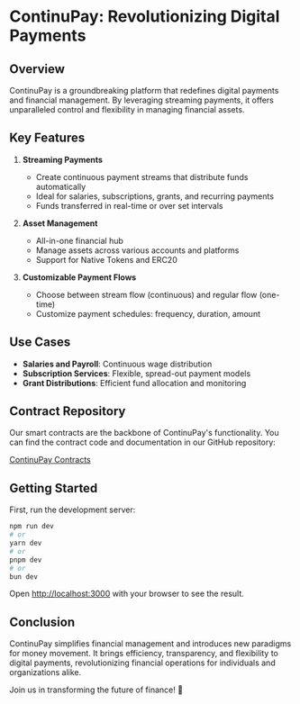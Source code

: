# ContinuPay: Revolutionizing Digital Payments

## Overview

ContinuPay is a groundbreaking platform that redefines digital payments and financial management. By leveraging streaming payments, it offers unparalleled control and flexibility in managing financial assets.

## Key Features

1. **Streaming Payments**

   - Create continuous payment streams that distribute funds automatically
   - Ideal for salaries, subscriptions, grants, and recurring payments
   - Funds transferred in real-time or over set intervals

2. **Asset Management**

   - All-in-one financial hub
   - Manage assets across various accounts and platforms
   - Support for Native Tokens and ERC20

3. **Customizable Payment Flows**
   - Choose between stream flow (continuous) and regular flow (one-time)
   - Customize payment schedules: frequency, duration, amount

## Use Cases

- **Salaries and Payroll**: Continuous wage distribution
- **Subscription Services**: Flexible, spread-out payment models
- **Grant Distributions**: Efficient fund allocation and monitoring

## Contract Repository

Our smart contracts are the backbone of ContinuPay's functionality. You can find the contract code and documentation in our GitHub repository:

[ContinuPay Contracts](https://github.com/your-organization/continupay-contracts)

## Getting Started

First, run the development server:

```bash
npm run dev
# or
yarn dev
# or
pnpm dev
# or
bun dev
```

Open [http://localhost:3000](http://localhost:3000) with your browser to see the result.

## Conclusion

ContinuPay simplifies financial management and introduces new paradigms for money movement. It brings efficiency, transparency, and flexibility to digital payments, revolutionizing financial operations for individuals and organizations alike.

Join us in transforming the future of finance! 🚀
